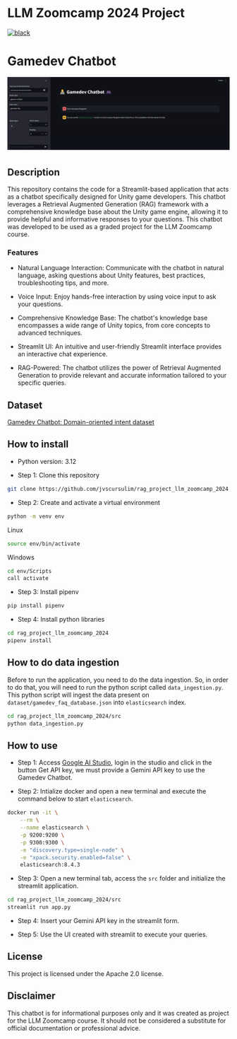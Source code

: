 # LLM Zoomcamp 2024 Project

[![black](https://img.shields.io/badge/code%20style-black-000000.svg)](https://github.com/psf/black)

# Gamedev Chatbot

![image](fig/app_ui.png)

## Description

This repository contains the code for a Streamlit-based application that acts as a chatbot specifically designed for Unity game developers. This chatbot leverages a Retrieval Augmented Generation (RAG) framework with a comprehensive knowledge base about the Unity game engine, allowing it to provide helpful and informative responses to your questions. This chatbot was developed to be used as a graded project for the LLM Zoomcamp course.

### Features

* Natural Language Interaction: Communicate with the chatbot in natural language, asking questions about Unity features, best practices, troubleshooting tips, and more.

* Voice Input: Enjoy hands-free interaction by using voice input to ask your questions.

* Comprehensive Knowledge Base: The chatbot's knowledge base encompasses a wide range of Unity topics, from core concepts to advanced techniques.

* Streamlit UI: An intuitive and user-friendly Streamlit interface provides an interactive chat experience.

* RAG-Powered: The chatbot utilizes the power of Retrieval Augmented Generation to provide relevant and accurate information tailored to your specific queries.

## Dataset

[Gamedev Chatbot: Domain-oriented intent dataset](https://www.kaggle.com/datasets/antonkozyriev/unity3d-faq)

## How to install

* Python version: 3.12

* Step 1: Clone this repository
```bash
git clone https://github.com/jvscursulim/rag_project_llm_zoomcamp_2024
```

* Step 2: Create and activate a virtual environment
```bash
python -m venv env
```

Linux
```bash
source env/bin/activate
```

Windows
```bash
cd env/Scripts
call activate
```

* Step 3: Install pipenv 
```bash
pip install pipenv
```

* Step 4: Install python libraries
```bash
cd rag_project_llm_zoomcamp_2024
pipenv install
```

## How to do data ingestion

Before to run the application, you need to do the data ingestion. So, in order to do that, you will need to run the python script called `data_ingestion.py`. This python script will ingest the data present on `dataset/gamedev_faq_database.json` into `elasticsearch` index.
```bash
cd rag_project_llm_zoomcamp_2024/src
python data_ingestion.py
```

## How to use

* Step 1: Access [Google AI Studio](https://ai.google.dev/aistudio), login in the studio and click in the button Get API key, we must provide a Gemini API key to use the Gamedev Chatbot.

* Step 2: Intialize docker and open a new terminal and execute the command below to start `elasticsearch`.
```bash
docker run -it \
    --rm \
    --name elasticsearch \
    -p 9200:9200 \
    -p 9300:9300 \
    -e "discovery.type=single-node" \
    -e "xpack.security.enabled=false" \
    elasticsearch:8.4.3
```

* Step 3: Open a new terminal tab, access the `src` folder and initialize the streamlit application.
```bash
cd rag_project_llm_zoomcamp_2024/src
streamlit run app.py
```

* Step 4: Insert your Gemini API key in the streamlit form.

* Step 5: Use the UI created with streamlit to execute your queries.

## License

This project is licensed under the Apache 2.0 license.

## Disclaimer

This chatbot is for informational purposes only and it was created as project for the LLM Zoomcamp course. It should not be considered a substitute for official documentation or professional advice.
